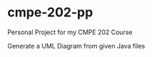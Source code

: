 # cmpe-202-pp

Personal Project for my CMPE 202 Course

Generate a UML Diagram from given Java files
